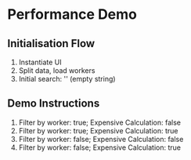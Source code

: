 # Performance Demo
## Initialisation Flow
1. Instantiate UI
2. Split data, load workers
3. Initial search: '' (empty string)

## Demo Instructions
1. Filter by worker: true; Expensive Calculation: false
2. Filter by worker: true; Expensive Calculation: true
3. Filter by worker: false; Expensive Calculation: false
4. Filter by worker: false; Expensive Calculation: true